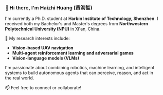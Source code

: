 ### 👋 Hi there, I'm Haizhi Huang (黄海智)

I'm currently a Ph.D. student at **Harbin Institute of Technology, Shenzhen**. I received both my Bachelor's and Master's degrees from **Northwestern Polytechnical University (NPU)** in Xi'an, China.

🔬 My research interests include:  
- **Vision-based UAV navigation**  
- **Multi-agent reinforcement learning and adversarial games**  
- **Vision-language models (VLMs)**

I'm passionate about combining robotics, machine learning, and intelligent systems to build autonomous agents that can perceive, reason, and act in the real world.

📫 Feel free to connect or collaborate!

<!--
**Hale-Sage/Hale-Sage** is a ✨ _special_ ✨ repository because its `README.md` (this file) appears on your GitHub profile.

Here are some ideas to get you started:

- 🔭 I’m currently working on ...
- 🌱 I’m currently learning ...
- 👯 I’m looking to collaborate on ...
- 🤔 I’m looking for help with ...
- 💬 Ask me about ...
- 📫 How to reach me: ...
- 😄 Pronouns: ...
- ⚡ Fun fact: ...
-->
